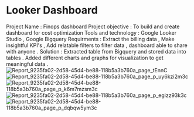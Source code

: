 # Looker Dashboard
Project Name : Finops dashboard 
Project objective : To build and create dashboard for cost optimization 
Tools and technology : Google Looker Studio , Google Bigquery 
Requirments : Extract the billing data , Make insightful KPI's , Add relatable filters to filter data , dashboard able to share with anyone . 
Solution : Extracted table from Bigquery and stored data into tables . Added different charts and graphs for visualization to get meaningful data . 
![Report_9235fa02-2d58-45d4-be88-118b5a3b760a_page_tEnnC](https://github.com/5499meghavishwase/Dashboard/assets/82391872/efcc8d3f-2ab0-4f27-a982-71c7da280b5a)
![Report_9235fa02-2d58-45d4-be88-118b5a3b760a_page_p_uy6kzi2m3c](https://github.com/5499meghavishwase/Dashboard/assets/82391872/4bf0184e-af15-4775-9e0d-f6a3db1359b5)
![Report_9235fa02-2d58-45d4-be88-118b5a3b760a_page_p_k6m7mzsm3c](https://github.com/5499meghavishwase/Dashboard/assets/82391872/c4dd2c2e-c0c0-476d-8fc9-7120e53751df)
![Report_9235fa02-2d58-45d4-be88-118b5a3b760a_page_p_egizz93k3c](https://github.com/5499meghavishwase/Dashboard/assets/82391872/c1ba783d-13e2-43eb-a18d-af2c213c2a27)
![Report_9235fa02-2d58-45d4-be88-118b5a3b760a_page_p_dqbqw5ym3c](https://github.com/5499meghavishwase/Dashboard/assets/82391872/6990e194-585d-48ff-9db3-7dde7f5f4e88)

